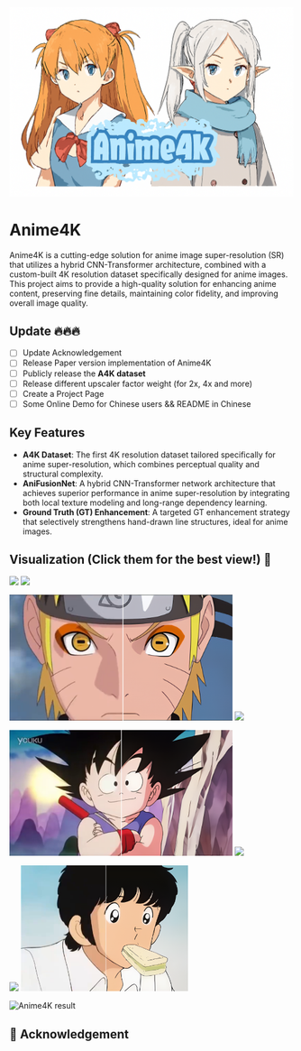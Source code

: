 ![Anime4K logo](images/logo.png)

# Anime4K

Anime4K is a cutting-edge solution for anime image super-resolution (SR) that utilizes a hybrid CNN-Transformer architecture, combined with a custom-built 4K resolution dataset specifically designed for anime images. This project aims to provide a high-quality solution for enhancing anime content, preserving fine details, maintaining color fidelity, and improving overall image quality.

## <a name="Update"></a>Update 🔥🔥🔥
- [ ] Update Acknowledgement
- [ ] Release Paper version implementation of Anime4K
- [ ] Publicly release the **A4K dataset**
- [ ] Release different upscaler factor weight (for 2x, 4x and more)
- [ ] Create a Project Page
- [ ] Some Online Demo for Chinese users && README in Chinese

## Key Features

- **A4K Dataset**: The first 4K resolution dataset tailored specifically for anime super-resolution, which combines perceptual quality and structural complexity.
- **AniFusionNet**: A hybrid CNN-Transformer network architecture that achieves superior performance in anime super-resolution by integrating both local texture modeling and long-range dependency learning.
- **Ground Truth (GT) Enhancement**: A targeted GT enhancement strategy that selectively strengthens hand-drawn line structures, ideal for anime images.

## <a name="Visualization"></a> Visualization (Click them for the best view!) 👀

<!-- Asuka:https://cdn.knightlab.com/libs/juxtapose/latest/embed/index.html?uid=8e80d844-62b6-11f0-bb24-0936e1cb08fb -->
<!-- EVA: https://cdn.knightlab.com/libs/juxtapose/latest/embed/index.html?uid=a52ca656-62b9-11f0-bb24-0936e1cb08fb -->
<!-- naruto: https://cdn.knightlab.com/libs/juxtapose/latest/embed/index.html?uid=f267c298-62b9-11f0-bb24-0936e1cb08fb -->
<!-- onepiece: https://cdn.knightlab.com/libs/juxtapose/latest/embed/index.html?uid=096241b2-62ba-11f0-bb24-0936e1cb08fb -->
<!-- dragonball: https://cdn.knightlab.com/libs/juxtapose/latest/embed/index.html?uid=29eaf0a0-62ba-11f0-bb24-0936e1cb08fb -->
<!-- gintama: https://cdn.knightlab.com/libs/juxtapose/latest/embed/index.html?uid=5dbcb40e-62ba-11f0-bb24-0936e1cb08fb -->
<!-- goplayer: https://cdn.knightlab.com/libs/juxtapose/latest/embed/index.html?uid=811b93b6-62ba-11f0-bb24-0936e1cb08fb -->
<!-- touch: https://cdn.knightlab.com/libs/juxtapose/latest/embed/index.html?uid=9bdbb2b2-62ba-11f0-bb24-0936e1cb08fb -->

[<img src="images/saku.png" height="223px"/>](https://cdn.knightlab.com/libs/juxtapose/latest/embed/index.html?uid=8e80d844-62b6-11f0-bb24-0936e1cb08fb) [<img src="images/eva.png" height="223px"/>](https://cdn.knightlab.com/libs/juxtapose/latest/embed/index.html?uid=a52ca656-62b9-11f0-bb24-0936e1cb08fb) 

[<img src="images/naruto.png" height="223px"/>](https://cdn.knightlab.com/libs/juxtapose/latest/embed/index.html?uid=f267c298-62b9-11f0-bb24-0936e1cb08fb) [<img src="images/onepiece.png" height="223px"/>](https://cdn.knightlab.com/libs/juxtapose/latest/embed/index.html?uid=096241b2-62ba-11f0-bb24-0936e1cb08fb)

[<img src="images/dragonball.png" height="223px"/>](https://cdn.knightlab.com/libs/juxtapose/latest/embed/index.html?uid=29eaf0a0-62ba-11f0-bb24-0936e1cb08fb) [<img src="images/gintama.png" height="223px"/>](https://cdn.knightlab.com/libs/juxtapose/latest/embed/index.html?uid=5dbcb40e-62ba-11f0-bb24-0936e1cb08fb) 

[<img src="images/goplayer.png" height="223px"/>](https://cdn.knightlab.com/libs/juxtapose/latest/embed/index.html?uid=811b93b6-62ba-11f0-bb24-0936e1cb08fb) [<img src="images/touch.png" height="223px"/>](https://cdn.knightlab.com/libs/juxtapose/latest/embed/index.html?uid=9bdbb2b2-62ba-11f0-bb24-0936e1cb08fb)


<!--------------------------------------------  --------------------------------------------------->



![Anime4K result](images/resultcom.jpg)


## 🤗 Acknowledgement



